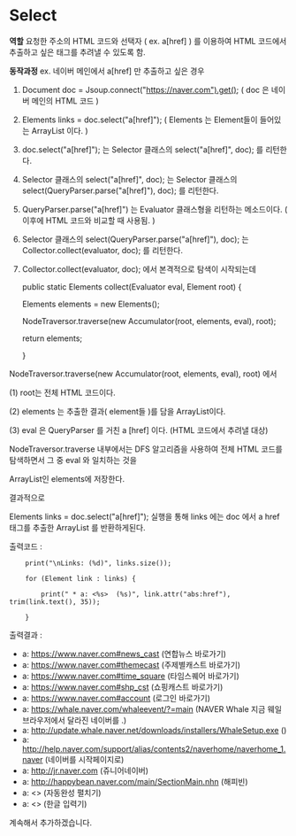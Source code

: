 # Select 

**역할** 요청한 주소의 HTML 코드와 선택자 ( ex. a[href] ) 를 이용하여 HTML 코드에서 추출하고 싶은 태그를 추려낼 수 있도록 함.

**동작과정**  ex. 네이버 메인에서 a[href] 만 추출하고 싶은 경우

1. Document doc = Jsoup.connect("https://naver.com").get();  ( doc 은 네이버 메인의 HTML 코드 )

2. Elements links = doc.select("a[href]"); ( Elements 는 Element들이 들어있는 ArrayList 이다. )

3. doc.select("a[href]"); 는 Selector 클래스의 select("a[href]", doc); 를 리턴한다.

4. Selector 클래스의 select("a[href]", doc); 는 Selector 클래스의 select(QueryParser.parse("a[href]"), doc); 를 리턴한다.

5. QueryParser.parse("a[href]") 는 Evaluator 클래스형을 리턴하는 메소드이다. ( 이후에 HTML 코드와 비교할 때 사용됨. )

6. Selector 클래스의 select(QueryParser.parse("a[href]"), doc); 는 Collector.collect(evaluator, doc); 를 리턴한다.

7. Collector.collect(evaluator, doc); 에서 본격적으로 탐색이 시작되는데 
    
   public static Elements collect(Evaluator eval, Element root) { 
   
   
	Elements elements = new Elements();
	
	NodeTraversor.traverse(new Accumulator(root, elements, eval), root);
	
	return elements;
	
   }
  
  NodeTraversor.traverse(new Accumulator(root, elements, eval), root) 에서
  
  (1) root는 전체 HTML 코드이다. 
  
  (2) elements 는 추출한 결과( element들 )를 담을 ArrayList이다.
  
  (3) eval 은 QueryParser 를 거친 a [href] 이다. (HTML 코드에서 추려낼 대상)
  
  
  NodeTraversor.traverse 내부에서는 DFS 알고리즘을 사용하여 전체 HTML 코드를 탐색하면서 그 중 eval 와 일치하는 것을
  
  ArrayList인 elements에 저장한다.
  
  결과적으로 
  
  Elements links = doc.select("a[href]"); 실행을 통해 links 에는 doc 에서 a href 태그를 추출한 ArrayList<element> 를 반환하게된다.
  
  
 출력코드 : 
         
        print("\nLinks: (%d)", links.size());
	
        for (Element link : links) {
	
            print(" * a: <%s>  (%s)", link.attr("abs:href"), trim(link.text(), 35));
	    
        }
        
 출력결과 :
  
 * a: <https://www.naver.com#news_cast>  (연합뉴스 바로가기)
 * a: <https://www.naver.com#themecast>  (주제별캐스트 바로가기)
 * a: <https://www.naver.com#time_square>  (타임스퀘어 바로가기)
 * a: <https://www.naver.com#shp_cst>  (쇼핑캐스트 바로가기)
 * a: <https://www.naver.com#account>  (로그인 바로가기)
 * a: <https://whale.naver.com/whaleevent/?=main>  (NAVER Whale 지금 웨일 브라우저에서 달라진 네이버를 .)
 * a: <http://update.whale.naver.net/downloads/installers/WhaleSetup.exe>  ()
 * a: <http://help.naver.com/support/alias/contents2/naverhome/naverhome_1.naver>  (네이버를 시작페이지로)
 * a: <http://jr.naver.com>  (쥬니어네이버)
 * a: <http://happybean.naver.com/main/SectionMain.nhn>  (해피빈)
 * a: <>  (자동완성 펼치기)
 * a: <>  (한글 입력기)



 계속해서 추가하겠습니다.
